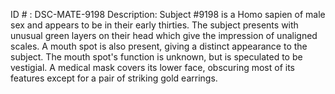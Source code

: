 ID # : DSC-MATE-9198
Description: Subject #9198 is a Homo sapien of male sex and appears to be in their early thirties. The subject presents with unusual green layers on their head which give the impression of unaligned scales. A mouth spot is also present, giving a distinct appearance to the subject. The mouth spot's function is unknown, but is speculated to be vestigial. A medical mask covers its lower face, obscuring most of its features except for a pair of striking gold earrings.